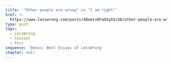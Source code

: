 ```yaml
---
title: '"Other people are wrong" vs "I am right"'
href: >-
  https://www.lesswrong.com/posts/4QemtxDFaGXyGSrGD/other-people-are-wrong-vs-i-am-right
type: post
tags:
  - LessWrong
  - Concept
  - Post
sequence: 'Bonus: Best Essays of LessWrong'
chapter: null
---
```


